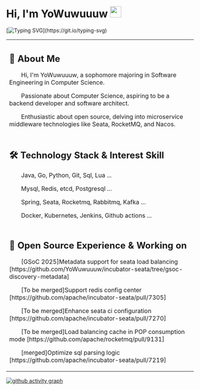 # Hi, I'm YoWuwuuuw <img src="https://media.giphy.com/media/hvRJCLFzcasrR4ia7z/giphy.gif" width="30">

[![Typing SVG](https://readme-typing-svg.demolab.com?font=Exo+2&size=22&pause=1000&width=435&lines=Welcome+to+my+GitHub+profile!)](https://git.io/typing-svg)

<table>
  
<tr><td>

## 🙋 About Me

<p>&emsp;&emsp;Hi, I'm YoWuwuuuw, a sophomore majoring in Software Engineering in Computer Science.</p>
<p>&emsp;&emsp;Passionate about Computer Science, aspiring to be a backend developer and software architect.</p>
<p>&emsp;&emsp;Enthusiastic about open source, delving into microservice middleware technologies like Seata, RocketMQ, and Nacos.</p>

</td></tr>

<tr><td>

## 🛠️ Technology Stack & Interest Skill
<p>&emsp;&emsp;Java,  Go,  Python,  Git,  Sql,  Lua ...</p>
<p>&emsp;&emsp;Mysql,  Redis,  etcd,  Postgresql ...</p>
<p>&emsp;&emsp;Spring,  Seata,  Rocketmq,  Rabbitmq,  Kafka ...</p>
<p>&emsp;&emsp;Docker,  Kubernetes,  Jenkins,  Github actions ...</p>

</td></tr>

<tr><td>
  
## 📃 Open Source Experience & Working on

<p>&emsp;&emsp;[GSoC 2025]Metadata support for seata load balancing [https://github.com/YoWuwuuuw/incubator-seata/tree/gsoc-discovery-metadata]</p>
<p>&emsp;&emsp;[To be merged]Support redis config center [https://github.com/apache/incubator-seata/pull/7305]</p>
<p>&emsp;&emsp;[To be merged]Enhance seata ci configuration [https://github.com/apache/incubator-seata/pull/7270]</p>
<p>&emsp;&emsp;[To be merged]Load balancing cache in POP consumption mode [https://github.com/apache/rocketmq/pull/9131]</p>
<p>&emsp;&emsp;[merged]Optimize sql parsing logic [https://github.com/apache/incubator-seata/pull/7219]</p>

</td></tr>

</table>

[![github activity graph](https://github-readme-activity-graph.vercel.app/graph?username=YoWuwuuuw&bg_color=ffffff&color=9e4c98&line=9992f7&point=1e6794&area=true&hide_border=true)](https://github.com/ashutosh00710/github-readme-activity-graph)

